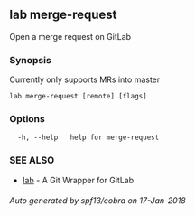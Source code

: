 ## lab merge-request

Open a merge request on GitLab

### Synopsis


Currently only supports MRs into master

```
lab merge-request [remote] [flags]
```

### Options

```
  -h, --help   help for merge-request
```

### SEE ALSO
* [lab](index.md)	 - A Git Wrapper for GitLab

###### Auto generated by spf13/cobra on 17-Jan-2018
